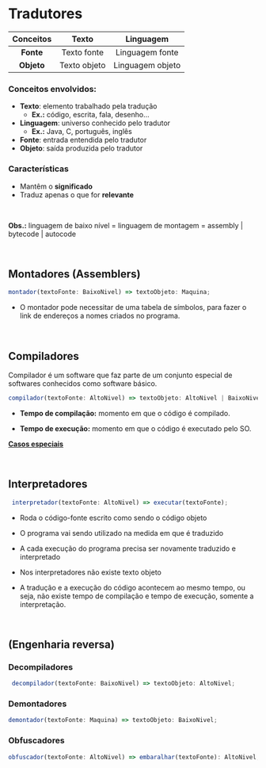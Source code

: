 # **Tradutores**

| Conceitos  |    Texto     |    Linguagem     |
| :--------: | :----------: | :--------------: |
| **Fonte**  | Texto fonte  | Linguagem fonte  |
| **Objeto** | Texto objeto | Linguagem objeto |

### Conceitos envolvidos:

- **Texto**: elemento trabalhado pela tradução
  - **Ex.:** código, escrita, fala, desenho...
- **Linguagem**: universo conhecido pelo tradutor
  - **Ex.:** Java, C, português, inglês
- **Fonte**: entrada entendida pelo tradutor
- **Objeto**: saída produzida pelo tradutor

### Características

- Mantêm o **significado**
- Traduz apenas o que for **relevante**

<br/>

**Obs.:** linguagem de baixo nível = linguagem de montagem = assembly | bytecode | autocode

<br/>

## **Montadores (Assemblers)**

```ts
montador(textoFonte: BaixoNivel) => textoObjeto: Maquina;
```

- O montador pode necessitar de uma tabela de símbolos, para fazer o link de endereços a nomes criados no programa.

<br />

## **Compiladores**

Compilador é um software que faz parte de um conjunto especial de softwares conhecidos como software básico.

```ts
compilador(textoFonte: AltoNivel) => textoObjeto: AltoNivel | BaixoNivel
```

- **Tempo de compilação:** momento em que o código é compilado.

- **Tempo de execução:** momento em que o código é executado pelo SO.

[**Casos especiais**](/conceitos-basicos/tradutores/casos-especiais)

<br />

## **Interpretadores**

```ts
 interpretador(textoFonte: AltoNivel) => executar(textoFonte);
```

- Roda o código-fonte escrito como sendo o código objeto

- O programa vai sendo utilizado na medida em que é traduzido

- A cada execução do programa precisa ser novamente traduzido e interpretado

- Nos interpretadores não existe texto objeto

- A tradução e a execução do código acontecem ao mesmo tempo, ou seja, não existe tempo de compilação e tempo de execução, somente a interpretação.

<br />

## **(Engenharia reversa)**

### **Decompiladores**

```ts
 decompilador(textoFonte: BaixoNivel) => textoObjeto: AltoNivel;
```

### **Demontadores**

```ts
demontador(textoFonte: Maquina) => textoObjeto: BaixoNivel;
```

### **Obfuscadores**

```ts
obfuscador(textoFonte: AltoNivel) => embaralhar(textoFonte): AltoNivel;
```
